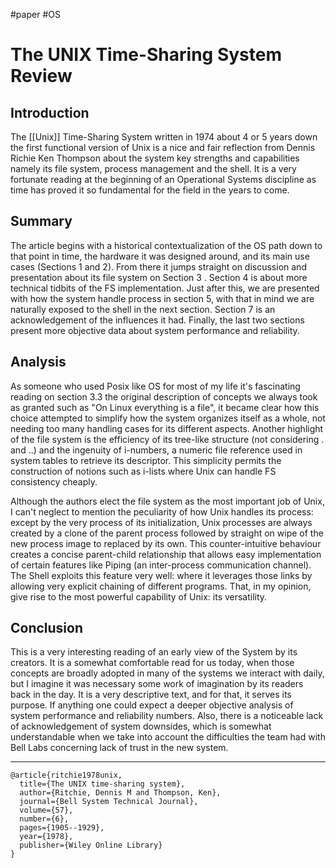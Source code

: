 #paper #OS

# The UNIX Time-Sharing System Review

## Introduction
The [[Unix]] Time-Sharing System written in 1974 about 4 or 5 years down the first functional version of Unix is a nice and fair reflection from Dennis Richie Ken Thompson about the system key strengths and capabilities namely its file system, process management and the shell. It is a very fortunate reading at the beginning of an Operational Systems discipline as time has proved it so fundamental for the field in the years to come.


## Summary
The article begins with a historical contextualization of the OS path down to that point in time, the hardware it was designed around, and its main use cases (Sections 1 and 2). From there it jumps straight on discussion and presentation about its file system on Section 3 . Section 4 is about more technical tidbits of the FS implementation. Just after this, we are presented with how the system handle process in section 5, with that in mind we are naturally exposed to the shell in the next section. Section 7 is an acknowledgement of the influences it had. Finally, the last two sections present more objective data about system performance and reliability. 


## Analysis
As someone who used Posix like OS for most of my life it's fascinating reading on section 3.3 the original description of concepts we always took as granted such as "On Linux everything is a file", it became clear how this choice attempted to simplify how the system organizes itself as a whole, not needing too many handling cases for its different aspects. Another highlight of the file system is the efficiency of its tree-like structure (not considering  . and ..) and the ingenuity of i-numbers, a  numeric file reference used in system tables to retrieve its descriptor. This simplicity permits the construction of notions such as i-lists where Unix can handle FS consistency cheaply. 

Although the authors elect the file system as the most important job of Unix, I can't neglect to mention the peculiarity of how Unix handles its process: except by the very process of its initialization, Unix processes are always created by a clone of the parent process followed by straight on wipe of the new process image to replaced by its own. This counter-intuitive behaviour creates a concise parent-child relationship that allows easy implementation of certain features like Piping (an inter-process communication channel). The Shell exploits this feature very well:  where it leverages those links by allowing very explicit chaining of different programs. That, in my opinion, give rise to the most powerful capability of Unix: its versatility.


## Conclusion

This is a very interesting reading of an early view of the System by its creators. It is a somewhat comfortable read for us today, when those concepts are broadly adopted in many of the systems we interact with daily, but I imagine it was necessary some work of imagination by its readers back in the day. It is a very descriptive text, and for that, it serves its purpose. If anything one could expect a deeper objective analysis of system performance and reliability numbers. Also, there is a noticeable lack of acknowledgement of system downsides, which is somewhat understandable when we take into account the difficulties the team had with Bell Labs concerning lack of trust in the new system.

---


```
@article{ritchie1978unix,
  title={The UNIX time-sharing system},
  author={Ritchie, Dennis M and Thompson, Ken},
  journal={Bell System Technical Journal},
  volume={57},
  number={6},
  pages={1905--1929},
  year={1978},
  publisher={Wiley Online Library}
}
```